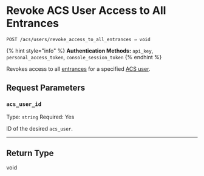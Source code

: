# Revoke ACS User Access to All Entrances

```
POST /acs/users/revoke_access_to_all_entrances ⇒ void
```

{% hint style="info" %}
**Authentication Methods:** `api_key`, `personal_access_token`, `console_session_token`
{% endhint %}

Revokes access to all [entrances](https://docs.seam.co/latest/api/acs/entrances) for a specified [ACS user](https://docs.seam.co/latest/capability-guides/access-systems/user-management).

## Request Parameters

### `acs_user_id`

Type: `string`
Required: Yes

ID of the desired `acs_user`.

***

## Return Type

void
